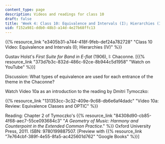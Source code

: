 ```yaml
---
content_type: page
description: Videos and readings for class 10
draft: false
title: 'Week 4: Class 10: Equivalence and Intervals (I); Hierarchies (IV)'
uid: f152a981-ddb0-48b3-a14d-4e27b68ffc13
---
```

{{% resource_link "e3405b31-a744-418f-9feb-def24a782728" "Class 10 Video: Equivalence and Intervals (I); Hierarchies (IV)" %}}

Gustav Holst's *First Suite for Band in E-flat* (1906), I: Chaconne. \[{{% resource_link "373d7b3c-832d-486c-92ce-8b944c5d1958" "Watch on YouTube" %}}\]

Discussion: What types of equivalence are used for each entrance of the theme in the Chaconne?

Watch Video 10a as an introduction to the reading by Dmitri Tymoczko:

{{% resource_link "131353cc-3c32-409e-9c68-db6e6af4dadc" "Video 10a: Review: Equivalence Classes and OPTIC" %}}

Reading: Chapter 2 of Tymoczko's {{% resource_link "84308d90-cb85-4f68-aec7-55ce093684c3" "*A Geometry of Music: Harmony and Counterpoint in the Extended Common Practice*." %}} Oxford University Press, 2011. ISBN: 9780199887507. \[Preview with {{% resource_link "7e764cbf-389f-4e55-8fa5-ac425601d762" "Google Books" %}}\]